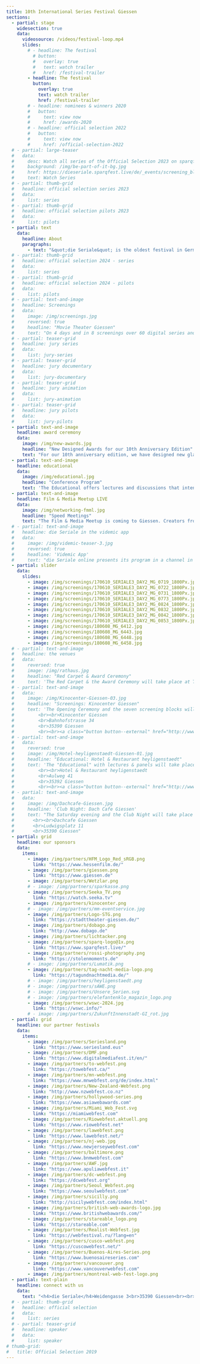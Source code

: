 ```yaml
---
title: 10th International Series Festival Giessen 
sections:
  - partial: stage
    widesection: true
    data:
      videosource: /videos/festival-loop.mp4
      slides:
        # - headline: The festival
          # button:
          #   overlay: true
          #   text: watch trailer
          #   href: /festival-trailer
        - headline: The festival
          button:
            overlay: true
            text: watch trailer
            href: /festival-trailer
        # - headline: nominees & winners 2020
        #   button:
        #     text: view now
        #     href: /awards-2020
        # - headline: official selection 2022
        #   button:
        #     text: view now
        #     href: /official-selection-2022
  # - partial: large-teaser
  #   data:
  #     desc: Watch all series of the Official Selection 2023 on sparqfest. Available from June 29th to July 4th, 2023.
  #     background: /img/be-part-of-it-bg.jpg
  #     href: https://dieseriale.sparqfest.live/de/_events/screening_block/2023.00/die-seriale-2023.html
  #     text: Watch Series
  # - partial: thumb-grid
  #   headline: official selection series 2023
  #   data:
  #     list: series
  # - partial: thumb-grid
  #   headline: official selection pilots 2023
  #   data:
  #     list: pilots
  - partial: text
    data:
      headline: About
      paragraphs:
        - text: "&quot;die Seriale&quot; is the oldest festival in Germany for independent and digital series. The festival is dedicated to audience, creators, students and all series fans. The Official Selection with over 50 series and pilots from 16 countries is presented in the movie theatre, open air and on demand. The supporting program offers a conference with lectures and panel discussions."
  # - partial: thumb-grid
  #   headline: official selection 2024 - series
  #   data:
  #     list: series
  # - partial: thumb-grid
  #   headline: official selection 2024 - pilots
  #   data:
  #     list: pilots
  # - partial: text-and-image
  #   headline: Screenings
  #   data:
  #     image: /img/screenings.jpg
  #     reversed: true
  #     headline: "Movie Theater Giessen"
  #     text: "On 4 days and in 8 screenings over 60 digital series and pilot episodes will be screened. We'll start with an open-air screening in Wetzlar with focus on Hessian series, all other 7 screenings will take place in Kinocenter Giessen. Series from 18 countries offer a versatile program. Numerous series creators will be present and give insights into the production of their series."
  # - partial: teaser-grid
  #   headline: jury series
  #   data:
  #     list: jury-series
  # - partial: teaser-grid
  #   headline: jury documentary
  #   data:
  #     list: jury-documentary
  # - partial: teaser-grid
  #   headline: jury animation
  #   data:
  #     list: jury-animation
  # - partial: teaser-grid
  #   headline: jury pilots
  #   data:
  #     list: jury-pilots
  - partial: text-and-image
    headline: award ceremony
    data:
      image: /img/new-awards.jpg
      headline: "New Designed Awards for our 10th Anniversary Edition"
      text: "For our 10th anniversary edition, we have designed new glamorous awards. At this year's Award Ceremony the most outstanding series and pilots will be honored. A total of 17 winners, selected by an international jury of experts, will take home our newly designed award. The evening will be hosted by Hannah Buscher and Robert Schäfer. This year's Award Ceremony will once again be accentuated with music by the pianist Lada Nevmyatullina."
  - partial: text-and-image
    headline: educational
    data:
      image: /img/educational.jpg
      headline: "Conference Program"
      text: 'The Educational offers lectures and discussions that intend to bring together film and media scholars with creators. How did the web series world develop in the past two decades? Where are we standing now and what is changing? What are the differences in the dramaturgical structure between short and long form series? What are the up-and-coming ideas and formats? And how do we look at short form digital series from a film- and media-theoretical perspective? The Educational is a cooperation with the "Hessen Film & Media Academy", the network of 13 Hessian universities. <img src="/img/partners/hFMA.png" class="partner-logo">'
  - partial: text-and-image
    headline: Film & Media Meetup LIVE
    data:
      image: /img/networking-fmml.jpg
      headline: "Speed Meetings"
      text: "The Film & Media Meetup is coming to Giessen. Creators from Hesse and all over the world have the opportunity to discuss projects, make contacts or simply find out about current developments in a relaxed atmosphere over a drink. The Meetup offers everything you need to get started in the film and media industry or for your upcoming projects. There is also the opportunity to take part in a speed meeting.<br/><br/>The Film & Media Meetup takes place regularly. It is a cooperation project of Filmhaus Frankfurt, Film- und Kinobüro Hessen, Hessen Film & Medien, the Hessen Film and Media Academy (hFMA) and Junge Generation Hessischer Film."
  # - partial: text-and-image
  #   headline: die Seriale in the videmic app
  #   data:
  #     image: /img/videmic-teaser-3.jpg
  #     reversed: true
  #     headline: 'Videmic App'
  #     text: "die Seriale online presents its program in a channel in the videmic app. The channel offers information about die Seriale, Seriale Pro and Seriale Edu. You can download trailers of digital series and watch them everywhere. A favorites list allows you to plan your visit of the online festival.<br><br>From June 3 to 8, 2020, you can watch episodes of the selected digital series of die Seriale and live recordings of the keynotes, the panels of Seriale Educational, the red carpet event and the award ceremony in the videmic app for free. <br><br><a target=\"_blank\" class=\"button button--external\" href=\"https://videmic.de/app\">Get the Videmic App</a>"
  - partial: slider
    data:
      slides:
        - image: /img/screenings/170610_SERIALE3_DAY2_MG_0719_1800Px.jpg
        - image: /img/screenings/170610_SERIALE3_DAY2_MG_0722_1800Px.jpg
        - image: /img/screenings/170610_SERIALE3_DAY2_MG_0731_1800Px.jpg
        - image: /img/screenings/170610_SERIALE3_DAY2_MG_0773_1800Px.jpg
        - image: /img/screenings/170610_SERIALE3_DAY2_MG_0824_1800Px.jpg
        - image: /img/screenings/170610_SERIALE3_DAY2_MG_0832_1800Px.jpg
        - image: /img/screenings/170610_SERIALE3_DAY2_MG_0842_1800Px.jpg
        - image: /img/screenings/170610_SERIALE3_DAY2_MG_0853_1800Px.jpg
        - image: /img/screenings/180608_MG_6412.jpg
        - image: /img/screenings/180608_MG_6443.jpg
        - image: /img/screenings/180608_MG_6448.jpg
        - image: /img/screenings/180608_MG_6458.jpg
  # - partial: text-and-image
  #   headline: the venues
  #   data:
  #     reversed: true
  #     image: /img/rathaus.jpg
  #     headline: "Red Carpet & Award Ceremony"
  #     text: 'The Red Carpet & the Award Ceremony will take place at Townhall Giessen on Sunday.<br><br> Rathaus Giessen / Townhall Giessen<br> Berliner Platz 1<br> 35390 Giessen'
  # - partial: text-and-image
  #   data:
  #     image: /img/Kinocenter-Giessen-03.jpg
  #     headline: "Screenings: Kinocenter Giessen"
  #     text: 'The Opening Ceremony and the seven screening blocks will take place in the centrally located movie theater Kinocenter Giessen.
  #         <br><br>Kinocenter Giessen
  #         <br>Bahnhofstrasse 34
  #         <br>35390 Giessen
  #         <br><br><a class="button button--external" href="http://www.kinopolis.de/gi" target="_blank">www.kinopolis.de/gi</a>'
  # - partial: text-and-image
  #   data:
  #     reversed: true
  #     image: /img/Hotel-heyligenstaedt-Giessen-01.jpg
  #     headline: "Educational: Hotel & Restaurant heyligenstaedt"
  #     text: 'The "Educational" with lectures & panels will take place here. The events are free and open for everyone. 
  #         <br><br>Hotel & Restaurant heyligenstaedt
  #         <br>Aulweg 41
  #         <br>35392 Giessen
  #         <br><br><a class="button button--external" href="http://www.restaurant-heyligenstaedt.de" target="_blank">www.restaurant-heyligenstaedt.de</a>'
  # - partial: text-and-image
  #   data:
  #     image: /img/Dachcafe-Giessen.jpg
  #     headline: 'Club Night: Dach Cafe Giessen'
  #     text: "The Saturday evening and the Club Night will take place at the Dach Cafe, above the roofs of Giessen.
  #       <br><br>Dachcafe Giessen
  #       <br>Ludwigsplatz 11
  #       <br>35390 Giessen"
  - partial: grid
    headline: our sponsors
    data:
      items:
        - image: /img/partners/HFM_Logo_Red_sRGB.png
          link: "https://www.hessenfilm.de/"
        - image: /img/partners/giessen.png
          link: "https://www.giessen.de"
        - image: /img/partners/Wetzlar.png
        # - image: /img/partners/sparkasse.png
        - image: /img/partners/Seeka_TV.png
          link: "https://watch.seeka.tv"
        - image: /img/partners/kinocenter.png
        # - image: /img/partners/mm-eventservice.jpg
        - image: /img/partners/Logo-STG.png
          link: "https://stadttheater-giessen.de/"
        - image: /img/partners/dobago.png
          link: "http://www.dobago.de"
        - image: /img/partners/lichtacker.png
        - image: /img/partners/sparq-logo@1x.png
          link: "https://www.sparqfest.live/"
        - image: /img/partners/rossi-photography.png
          link: "https://stolenmoments.de"
        # - image: /img/partners/Lumatik.png
        - image: /img/partners/tag-nacht-media-logo.png
          link: "https://tagundnachtmedia.de/"
        # - image: /img/partners/heyligenstaedt.png
        # - image: /img/partners/sAWE.png
        # - image: /img/partners/Unsere_Serien.svg
        # - image: /img/partners/elefantenklo_magazin_logo.png
        - image: /img/partners/wswc-2024.jpg
          link: "https://wswc.info/"
        # - image: /img/partners/ZukunftInnenstadt-GI_rot.jpg
  - partial: grid
    headline: our partner festivals
    data:
      items:
        - image: /img/partners/Seriesland.png
          link: "https://www.seriesland.eus"
        - image: /img/partners/DMF.png
          link: "https://www.digitalmediafest.it/en/"
        - image: /img/partners/to-webfest.png
          link: "https://towebfest.ca/"
        - image: /img/partners/mn-webfest.png
          link: "https://www.mnwebfest.org/de/index.html"
        - image: /img/partners/New-Zealand-Webfest.png
          link: "http://www.nzwebfest.co.nz"
        - image: /img/partners/hollywood-series.png
          link: "https://www.asiawebawards.com"
        - image: /img/partners/Miami_Web_Fest.svg
          link: "https://miamiwebfest.com"
        - image: /img/partners/Riowebfest.aktuell.png
          link: "https://www.riowebfest.net"
        - image: /img/partners/lawebfest.png
          link: "https://www.lawebfest.net/"
        - image: /img/partners/nj-web.jpg
          link: "https://www.newjerseywebfest.com"
        - image: /img/partners/baltimore.png
          link: "https://www.bnmwebfest.com"
        - image: /img/partners/AWF.jpg
          link: "https://www.apuliawebfest.it"
        - image: /img/partners/dc-webfest.png
          link: "https://dcwebfest.org"
        - image: /img/partners/Seoul_Webfest.png
          link: "https://www.seoulwebfest.com"
        - image: /img/partners/sicilly.png
          link: "http://sicilywebfest.com/index.html"
        - image: /img/partners/british-web-awards-logo.jpg
          link: "https://www.britishwebawards.com/"
        - image: /img/partners/stareable_logo.png
          link: "https://stareable.com"
        - image: /img/partners/Realist-Webfest.jpg
          link: "https://webfestival.ru/?lang=en"
        - image: /img/partners/cusco-webfest.png
          link: "https://cuscowebfest.net/"
        - image: /img/partners/Buenos-Aires-Series.png
          link: "https://www.buenosaireseries.com"
        - image: /img/partners/vancouver.png
          link: "https://www.vancouverwebfest.com"
        - image: /img/partners/montreal-web-fest-logo.png
  - partial: text-plain
    headline: connect with us
    data:
      text: "<h4>die Seriale</h4>Weidengasse 3<br>35390 Giessen<br><br>phone:   +49 641 97286 505<br>e-mail:    info@die-seriale.de"
  # - partial: thumb-grid
  #   headline: official selection
  #   data:
  #     list: series
  # - partial: teaser-grid
  #   headline: speaker
  #   data:
  #     list: speaker
# thumb-grid:
#   title: Official Selection 2019
---
```

